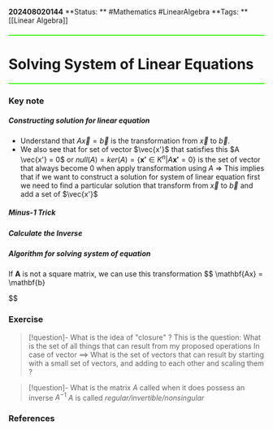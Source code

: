 **202408020144**
**Status: ** #Mathematics #LinearAlgebra 
**Tags: ** [[Linear Algebra]]

<hr style="border: none; height: 2px; background-color: #39FF14; margin: 20px 0;">

# Solving System of Linear Equations

<hr style="border: none; height: 2px; background-color: #39FF14; margin: 20px 0;">

### Key note
##### Constructing solution for linear equation 
- Understand that $A \vec{x} = \vec{b}$ is the transformation from $\vec{x}$ to $\vec{b}$. 
- We also see that for set of vector $\vec{x'}$ that satisfies this $A \vec{x'} = 0$ or $null(A) = ker(A) = \{\mathbf{x'}\in K^n | A\mathbf{x'}=0\}$ is the set of vector that always become 0 when apply transformation using $A$
=> This implies that if we want to construct a solution for system of linear equation first we need to find a particular solution that transform from $\vec{x}$ to $\vec{b}$ and add a set of $\vec{x'}$

##### Minus-1 Trick

##### Calculate the Inverse

##### Algorithm for solving system of equation
If $\mathbf{A}$ is not a square matrix, we can use this transformation 
$$
\mathbf{Ax} = \mathbf{b} 

$$
### Exercise
>[!question]- What is the idea of "closure" ?
>This is the question: What is the set of all things that can result from my proposed operations
>In case of vector $\implies$ What is the set of vectors that can result by starting with a small set of vectors, and adding to each other and scaling them ?


>[!question]- What is the matrix $A$ called when it does possess an inverse $A^{-1}$
>$A$ is called *regular/invertible/nonsingular*

### References
